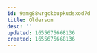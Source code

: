```yaml
---
id: 9amg88wrgckbupkudsxod7d
title: Olderson
desc: ''
updated: 1655675668136
created: 1655675668136
---
```


